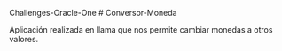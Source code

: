 
Challenges-Oracle-One # Conversor-Moneda

Aplicación realizada en llama que nos permite cambiar monedas a otros valores.
